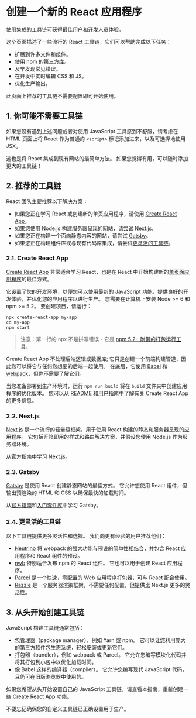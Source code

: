# 创建一个新的 React 应用程序

使用集成的工具链可获得最佳用户和开发人员体验。

这个页面描述了一些流行的 React 工具链，它们可以帮助完成以下任务：

* 扩展到许多文件和组件。
* 使用 npm 的第三方库。
* 及早发现常见错误。
* 在开发中实时编辑 CSS 和 JS。
* 优化生产输出。

此页面上推荐的工具链不需要配置即可开始使用。

## 1. 你可能不需要工具链

如果您没有遇到上述问题或者对使用 JavaScript 工具感到不舒服，请考虑在 HTML 页面上将 React 作为普通的 `<script>` 标记添加进来，以及可选择地使用 JSX。

这也是将 React 集成到现有网站的最简单方法。 如果您觉得有用，可以随时添加更大的工具链！

## 2. 推荐的工具链

React 团队主要推荐以下解决方案：

* 如果您正在学习 React 或创建新的单页应用程序，请使用 [Create React App](https://reactjs.org/docs/create-a-new-react-app.html#create-react-app)。
* 如果您使用 Node.js 构建服务器呈现的网站，请尝试 [Next.js](https://reactjs.org/docs/create-a-new-react-app.html#nextjs).
* 如果您正在构建一个面向静态内容的网站，请尝试 [Gatsby](https://reactjs.org/docs/create-a-new-react-app.html#gatsby)。
* 如果您正在构建组件库或与现有代码库集成，请尝试[更灵活的工具链](https://reactjs.org/docs/create-a-new-react-app.html#more-flexible-toolchains)。

### 2.1. Create React App

[Create React App](http://github.com/facebookincubator/create-react-app) 非常适合学习 React，也是在 React 中开始构建新的[单页面应用程序](https://reactjs.org/docs/glossary.html#single-page-application)的最佳方式。

它设置了您的开发环境，以便您可以使用最新的 JavaScript 功能，提供良好的开发体验，并优化您的应用程序以进行生产。 您需要在计算机上安装 Node >= 6 和 npm >= 5.2。 要创建项目，请运行：

```shell
npx create-react-app my-app
cd my-app
npm start
```

>注意：第一行的 npx 不是拼写错误 - 它是 [npm 5.2+ 附带的打包运行工具](https://medium.com/@maybekatz/introducing-npx-an-npm-package-runner-55f7d4bd282b)。

Create React App 不处理后端逻辑或数据库; 它只是创建一个前端构建管道，因此您可以将它与任何您想要的后端一起使用。 在底层，它使用 [Babel](http://babeljs.io/) 和 [webpack](https://webpack.js.org/)，但你不需要了解它们。

当您准备部署到生产环境时，运行 `npm run build` 将在 `build` 文件夹中创建应用程序的优化版本。 您可以从 [README](https://github.com/facebookincubator/create-react-app#create-react-app-) 和[用户指南](https://github.com/facebookincubator/create-react-app/blob/master/packages/react-scripts/template/README.md#table-of-contents)中了解有关 Create React App 的更多信息。

### 2.2. Next.js

[Next.js](https://nextjs.org/) 是一个流行的轻量级框架，用于使用 React 构建的静态和服务器呈现的应用程序。 它包括开箱即用的样式和路由解决方案，并假设您使用 Node.js 作为服务器环境。

从[官方指南](https://nextjs.org/learn/)中学习 Next.js。

### 2.3. Gatsby

[Gatsby](https://www.gatsbyjs.org/) 是使用 React 创建静态网站的最佳方式。 它允许您使用 React 组件，但输出预渲染的 HTML 和 CSS 以确保最快的加载时间。

从[官方指南](https://www.gatsbyjs.org/docs/)和[入门套件库](https://www.gatsbyjs.org/docs/gatsby-starters/)中学习 Gatsby。

### 2.4. 更灵活的工具链

以下工具链提供更多灵活性和选择。 我们向更有经验的用户推荐他们：

* [Neutrino](https://neutrinojs.org/) 将 webpack 的强大功能与预设的简单性相结合，并包含 React 应用程序和 React 组件的预设。
* [nwb](https://github.com/insin/nwb) 特别适合发布 npm 的 React 组件。 它也可以用于创建 React 应用程序。
* [Parcel](https://parceljs.org/) 是一个快速，零配置的 Web 应用程序打包器，可与 React 配合使用。
* [Razzle](https://github.com/jaredpalmer/razzle) 是一个服务器渲染框架，不需要任何配置，但提供比 Next.js 更多的灵活性。

## 3. 从头开始创建工具链

JavaScript 构建工具链通常包括：

* 包管理器（package manager），例如 Yarn 或 npm。 它可以让您利用庞大的第三方软件包生态系统，轻松安装或更新它们。
* 打包器（bundler），例如 webpack 或 Parcel。 它允许您编写模块化代码并将其打包到小包中以优化加载时间。
* 像 Babel 这样的编译器（compiler）。 它允许您编写现代 JavaScript 代码，且仍可在旧版浏览器中使用的。

如果您希望从头开始设置自己的 JavaScript 工具链，请查看本指南，重新创建一些 Create React App 功能。

不要忘记确保您的自定义工具链已正确设置用于生产。